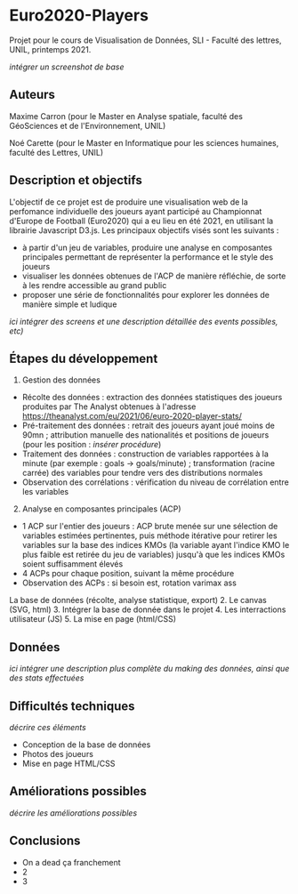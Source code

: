 # Euro2020-Players

Projet pour le cours de Visualisation de Données, SLI - Faculté des lettres, UNIL, printemps 2021.

_intégrer un screenshot de base_

## Auteurs
Maxime Carron (pour le Master en Analyse spatiale, faculté des GéoSciences et de l'Environnement, UNIL)

Noé Carette (pour le Master en Informatique pour les sciences humaines, faculté des Lettres, UNIL)

## Description et objectifs
L'objectif de ce projet est de produire une visualisation web de la perfomance individuelle des joueurs ayant participé au Championnat d'Europe de Football (Euro2020) qui a eu lieu en été 2021, en utilisant la librairie Javascript D3.js. Les principaux objectifs visés sont les suivants :
* à partir d'un jeu de variables, produire une analyse en composantes principales permettant de représenter la performance et le style des joueurs
* visualiser les données obtenues de l'ACP de manière réfléchie, de sorte à les rendre accessible au grand public
* proposer une série de fonctionnalités pour explorer les données de manière simple et ludique

_ici intégrer des screens et une description détaillée des events possibles, etc)_

## Étapes du développement
1. Gestion des données
* Récolte des données : extraction des données statistiques des joueurs produites par The Analyst obtenues à l'adresse https://theanalyst.com/eu/2021/06/euro-2020-player-stats/
* Pré-traitement des données : retrait des joueurs ayant joué moins de 90mn ; attribution manuelle des nationalités et positions de joueurs (pour les position : _insérer procédure_)
* Traitement des données : construction de variables rapportées à la minute (par exemple : goals -> goals/minute) ; transformation (racine carrée) des variables pour tendre vers des distributions normales
* Observation des corrélations : vérification du niveau de corrélation entre les variables

2. Analyse en composantes principales (ACP)
* 1 ACP sur l'entier des joueurs : ACP brute menée sur une sélection de variables estimées pertinentes, puis méthode itérative pour retirer les variables sur la base des indices KMOs (la variable ayant l'indice KMO le plus faible est retirée du jeu de variables) jusqu'à que les indices KMOs soient suffisamment élevés
* 4 ACPs pour chaque position, suivant la même procédure
* Observation des ACPs : si besoin est, rotation varimax ass


La base de données (récolte, analyse statistique, export)
2. Le canvas (SVG, html)
3. Intégrer la base de donnée dans le projet
4. Les interractions utilisateur (JS)
5. La mise en page (html/CSS)

## Données
_ici intégrer une description plus complète du making des données, ainsi que des stats effectuées_

## Difficultés techniques
_décrire ces éléments_
* Conception de la base de données
* Photos des joueurs
* Mise en page HTML/CSS

## Améliorations possibles
_décrire les améliorations possibles_

## Conclusions
* On a dead ça franchement
* 2
* 3
